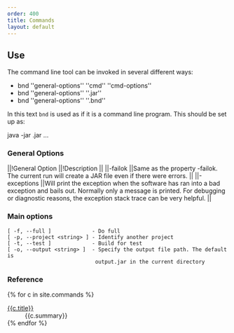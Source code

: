 ```yaml
---
order: 400
title: Commands
layout: default
---
```


## Use
The command line tool can be invoked in several different ways:

* bnd ''general-options'' ''cmd'' ''cmd-options''
* bnd ''general-options'' ''<file>.jar''
* bnd ''general-options'' ''<file>.bnd''

In this text `bnd` is used as if it is a command line program. This should be set up as: 

  java -jar <path to bnd>.jar ...

### General Options

||!General Option ||!Description ||
||-failok ||Same as the property -failok. The current run will create a JAR file even if there were errors. ||
||-exceptions ||Will print the exception when the software has ran into a bad exception and bails out. Normally only a message is printed. For debugging or diagnostic reasons, the exception stack trace can be very helpful. ||

### Main options

    [ -f, --full ]             - Do full
    [ -p, --project <string> ] - Identify another project
    [ -t, --test ]             - Build for test
    [ -o, --output <string> ]  - Specify the output file path. The default is
                                output.jar in the current directory


### Reference


<div>
<dl class="property-index">

{% for c in site.commands %}<dt><a href="{{ c.url | prepend: site.github.url }}">{{c.title}}</a></dt><dd>{{c.summary}}</dd>
{% endfor %}
